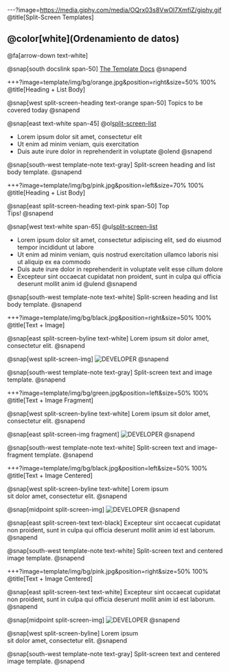 ---?image=https://media.giphy.com/media/OQrx03s8VwOl7XmfiZ/giphy.gif
@title[Split-Screen Templates]

## @color[white](Ordenamiento de datos)

@fa[arrow-down text-white]

@snap[south docslink span-50]
[The Template Docs](https://gitpitch.com/docs/the-template)
@snapend

+++?image=template/img/bg/orange.jpg&position=right&size=50% 100%
@title[Heading + List Body]

@snap[west split-screen-heading text-orange span-50]
Topics to be covered today
@snapend

@snap[east text-white span-45]
@ol[split-screen-list](false)
- Lorem ipsum dolor sit amet, consectetur elit
- Ut enim ad minim veniam, quis exercitation
- Duis aute irure dolor in reprehenderit in voluptate
@olend
@snapend

@snap[south-west template-note text-gray]
Split-screen heading and list body template.
@snapend


+++?image=template/img/bg/pink.jpg&position=left&size=70% 100%
@title[Heading + List Body]

@snap[east split-screen-heading text-pink span-50]
Top<br>Tips!
@snapend

@snap[west text-white span-65]
@ul[split-screen-list](false)
- Lorem ipsum dolor sit amet, consectetur adipiscing elit, sed do eiusmod tempor incididunt ut labore
- Ut enim ad minim veniam, quis nostrud exercitation ullamco laboris nisi ut aliquip ex ea commodo
- Duis aute irure dolor in reprehenderit in voluptate velit esse cillum dolore
- Excepteur sint occaecat cupidatat non proident, sunt in culpa qui officia deserunt mollit anim id
@ulend
@snapend

@snap[south-west template-note text-white]
Split-screen heading and list body template.
@snapend


+++?image=template/img/bg/black.jpg&position=right&size=50% 100%
@title[Text + Image]

@snap[east split-screen-byline text-white]
Lorem ipsum sit dolor amet, consectetur elit.
@snapend

@snap[west split-screen-img]
![DEVELOPER](template/img/developer.jpg)
@snapend

@snap[south-west template-note text-gray]
Split-screen text and image template.
@snapend


+++?image=template/img/bg/green.jpg&position=left&size=50% 100%
@title[Text + Image Fragment]

@snap[west split-screen-byline text-white]
Lorem ipsum sit dolor amet, consectetur elit.
@snapend

@snap[east split-screen-img fragment]
![DEVELOPER](template/img/developer.jpg)
@snapend

@snap[south-west template-note text-white]
Split-screen text and image-fragment template.
@snapend


+++?image=template/img/bg/black.jpg&position=left&size=50% 100%
@title[Text + Image Centered]

@snap[west split-screen-byline text-white]
Lorem ipsum<br>sit dolor amet, consectetur elit.
@snapend

@snap[midpoint split-screen-img]
![DEVELOPER](template/img/developer.jpg)
@snapend

@snap[east split-screen-text text-black]
Excepteur sint occaecat cupidatat non proident, sunt in culpa qui officia deserunt mollit anim id est laborum.
@snapend

@snap[south-west template-note text-white]
Split-screen text and centered image template.
@snapend


+++?image=template/img/bg/pink.jpg&position=right&size=50% 100%
@title[Text + Image Centered]

@snap[east split-screen-text text-white]
Excepteur sint occaecat cupidatat non proident, sunt in culpa qui officia deserunt mollit anim id est laborum.
@snapend

@snap[midpoint split-screen-img]
![DEVELOPER](template/img/developer.jpg)
@snapend

@snap[west split-screen-byline]
Lorem ipsum<br>sit dolor amet, consectetur elit.
@snapend

@snap[south-west template-note text-gray]
Split-screen text and centered image template.
@snapend
